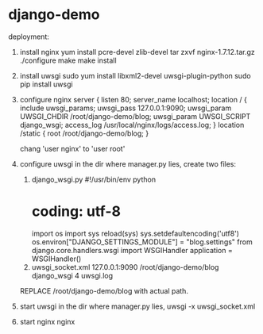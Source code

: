 # django-demo

deployment:

1. install nginx
		yum install pcre-devel zlib-devel
		tar zxvf nginx-1.7.12.tar.gz
		./configure
		make
		make install
2. install uwsgi
		sudo yum install libxml2-devel uwsgi-plugin-python 
		sudo pip install uwsgi
3. configure nginx
     server {
             listen 80;
             server_name localhost;
             location / {
                 include    uwsgi_params;
                 uwsgi_pass  127.0.0.1:9090;
                 uwsgi_param UWSGI_CHDIR  /root/django-demo/blog;
                 uwsgi_param UWSGI_SCRIPT django_wsgi;
                 access_log /usr/local/nginx/logs/access.log;
                 }
             location /static {
               root /root/django-demo/blog;
             }

	chang 'user nginx' to 'user root'
4. configure uwsgi
	in the dir where manager.py lies, create two files:
	1. django_wsgi.py
        #!/usr/bin/env python
        # coding: utf-8
        import os
        import sys
        reload(sys)
        sys.setdefaultencoding('utf8')
        os.environ["DJANGO_SETTINGS_MODULE"] = "blog.settings"
        from django.core.handlers.wsgi import WSGIHandler
        application = WSGIHandler()
	2. uwsgi_socket.xml
        <uwsgi>
        <socket>127.0.0.1:9090</socket>
        <chdir>/root/django-demo/blog</chdir>
        <module>django_wsgi</module>
        <processes>4</processes>
        <daemonize>uwsgi.log</daemonize>
        </uwsgi>

   REPLACE /root/django-demo/blog with actual path.

5. start uwsgi
	in the dir where manager.py lies, 
	uwsgi -x uwsgi_socket.xml
6. start nginx
	nginx
